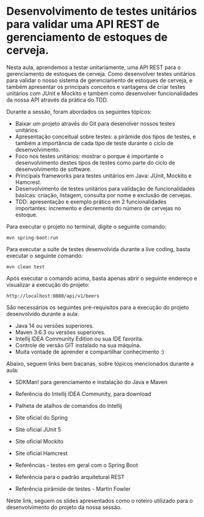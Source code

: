 # Desenvolvimento de testes unitários para validar uma API REST de gerenciamento de estoques de cerveja.

Nesta aula, aprendemos a testar unitariamente, uma API REST para o gerenciamento de estoques de cerveja. Como desenvolver testes unitários para validar o nosso sistema de gerenciamento de estoques de cerveja, e também apresentar os principais conceitos e vantagens de criar testes unitários com JUnit e Mockito e também como desenvolver funcionalidades da nossa API através da prática do TDD.

Durante a sessão, foram abordados os seguintes tópicos:

* Baixar um projeto através do Git para desenolver nossos testes unitários.
* Apresentação conceitual sobre testes: a pirâmide dos tipos de testes, e também a importância de cada tipo de teste durante o ciclo de desenvolvimento.
* Foco nos testes unitários: mostrar o porque é importante o desenvolvimento destes tipos de testes como parte do ciclo de desenvolvimento de software.
* Principais frameworks para testes unitários em Java: JUnit, Mockito e Hamcrest.
* Desenvolvimento de testes unitários para validação de funcionalidades básicas: criação, listagem, consulta por nome e exclusão de cervejas.
* TDD: apresentação e exemplo prático em 2 funcionalidades importantes: incremento e decremento do número de cervejas no estoque.

Para executar o projeto no terminal, digite o seguinte comando:

    mvn spring-boot:run

Para executar a suíte de testes desenvolvida durante a live coding, basta executar o seguinte comando:

    mvn clean test

Após executar o comando acima, basta apenas abrir o seguinte endereço e visualizar a execução do projeto:

    http://localhost:8080/api/v1/beers

São necessários os seguintes pré-requisitos para a execução do projeto desenvolvido durante a aula:

* Java 14 ou versões superiores.
* Maven 3.6.3 ou versões superiores.
* Intellij IDEA Community Edition ou sua IDE favorita.
* Controle de versão GIT instalado na sua máquina.
* Muita vontade de aprender e compartilhar conhecimento :)

Abaixo, seguem links bem bacanas, sobre tópicos mencionados durante a aula:

* SDKMan! para gerenciamento e instalação do Java e Maven

* Referência do Intellij IDEA Community, para download

* Palheta de atalhos de comandos do Intellij
* Site oficial do Spring
* Site oficial JUnit 5
* Site oficial Mockito
* Site oficial Hamcrest
* Referências - testes em geral com o Spring Boot
* Referência para o padrão arquitetural REST
* Referência pirâmide de testes - Martin Fowler

Neste link, seguem os slides apresentados como o roteiro utilizado para o desenvolvimento do projeto da nossa sessão.